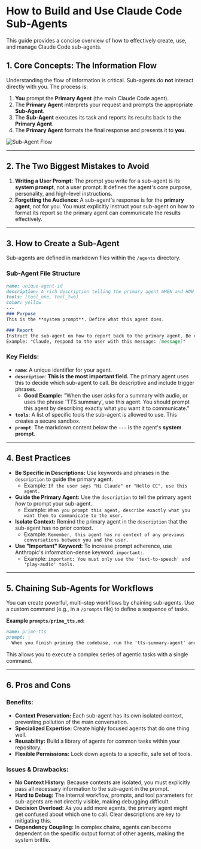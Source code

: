 # How to Build and Use Claude Code Sub-Agents

This guide provides a concise overview of how to effectively create, use, and manage Claude Code sub-agents.

## 1. Core Concepts: The Information Flow

Understanding the flow of information is critical. Sub-agents do **not** interact directly with you. The process is:

1.  **You** prompt the **Primary Agent** (the main Claude Code agent).
2.  The **Primary Agent** interprets your request and prompts the appropriate **Sub-Agent**.
3.  The **Sub-Agent** executes its task and reports its results back to the **Primary Agent**.
4.  The **Primary Agent** formats the final response and presents it to **you**.

![Sub-Agent Flow](https://i.imgur.com/your-diagram-image.png)

---

## 2. The Two Biggest Mistakes to Avoid

1.  **Writing a User Prompt:** The prompt you write for a sub-agent is its **system prompt**, not a user prompt. It defines the agent's core purpose, personality, and high-level instructions.
2.  **Forgetting the Audience:** A sub-agent's response is for the **primary agent**, not for you. You must explicitly instruct your sub-agent on how to format its report so the primary agent can communicate the results effectively.

---

## 3. How to Create a Sub-Agent

Sub-agents are defined in markdown files within the `/agents` directory.

### Sub-Agent File Structure

```markdown
name: unique-agent-id
description: A rich description telling the primary agent WHEN and HOW to use this sub-agent.
tools: [tool_one, tool_two]
color: yellow
---
### Purpose
This is the **system prompt**. Define what this agent does.

### Report
Instruct the sub-agent on how to report back to the primary agent. Be explicit.
Example: "Claude, respond to the user with this message: [message]"
```

### Key Fields:

*   **`name`**: A unique identifier for your agent.
*   **`description`**: **This is the most important field.** The primary agent uses this to decide which sub-agent to call. Be descriptive and include trigger phrases.
    *   **Good Example:** "When the user asks for a summary with audio, or uses the phrase 'TTS summary', use this agent. You should prompt this agent by describing exactly what you want it to communicate."
*   **`tools`**: A list of specific tools the sub-agent is allowed to use. This creates a secure sandbox.
*   **`prompt`**: The markdown content below the `---` is the agent's **system prompt**.

---

## 4. Best Practices

*   **Be Specific in Descriptions:** Use keywords and phrases in the `description` to guide the primary agent.
    *   Example: `If the user says "Hi Claude" or "Hello CC", use this agent.`
*   **Guide the Primary Agent:** Use the `description` to tell the primary agent *how* to prompt your sub-agent.
    *   Example: `When you prompt this agent, describe exactly what you want them to communicate to the user.`
*   **Isolate Context:** Remind the primary agent in the `description` that the sub-agent has no prior context.
    *   Example: `Remember, this agent has no context of any previous conversations between you and the user.`
*   **Use "Important" Keyword:** To increase prompt adherence, use Anthropic's information-dense keyword: `important:`.
    *   Example: `important: You must only use the 'text-to-speech' and 'play-audio' tools.`

---

## 5. Chaining Sub-Agents for Workflows

You can create powerful, multi-step workflows by chaining sub-agents. Use a custom command (e.g., in a `/prompts` file) to define a sequence of tasks.

**Example `prompts/prime_tts.md`:**

```markdown
name: prime-tts
prompt: |
  When you finish priming the codebase, run the 'tts-summary-agent' and let the user know you're ready to build.
```

This allows you to execute a complex series of agentic tasks with a single command.

---

## 6. Pros and Cons

### Benefits:
*   **Context Preservation:** Each sub-agent has its own isolated context, preventing pollution of the main conversation.
*   **Specialized Expertise:** Create highly focused agents that do one thing well.
*   **Reusability:** Build a library of agents for common tasks within your repository.
*   **Flexible Permissions:** Lock down agents to a specific, safe set of tools.

### Issues & Drawbacks:
*   **No Context History:** Because contexts are isolated, you must explicitly pass all necessary information to the sub-agent in the prompt.
*   **Hard to Debug:** The internal workflow, prompts, and tool parameters for sub-agents are not directly visible, making debugging difficult.
*   **Decision Overload:** As you add more agents, the primary agent might get confused about which one to call. Clear descriptions are key to mitigating this.
*   **Dependency Coupling:** In complex chains, agents can become dependent on the specific output format of other agents, making the system brittle.
